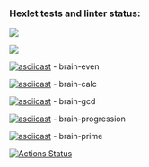 ### Hexlet tests and linter status:

<a href="https://codeclimate.com/github/codeclimate/codeclimate/maintainability"><img src="https://api.codeclimate.com/v1/badges/a99a88d28ad37a79dbf6/maintainability" /></a>

<img src="https://github.com/Helirray/python-project-lvl1/actions/workflows/superlinter.yml/badge.svg" /></a>

[![asciicast](https://asciinema.org/a/1e5UeejoiLBbZuss08OqI9uHN.svg)](https://asciinema.org/a/1e5UeejoiLBbZuss08OqI9uHN) - brain-even

[![asciicast](https://asciinema.org/a/Qpn03ciNugwFjjfJPbMtdbNCc.svg)](https://asciinema.org/a/Qpn03ciNugwFjjfJPbMtdbNCc) - brain-calc

[![asciicast](https://asciinema.org/a/S3qR9QAsgLJMXbqDVmM2XuG95.svg)](https://asciinema.org/a/S3qR9QAsgLJMXbqDVmM2XuG95) - brain-gcd

[![asciicast](https://asciinema.org/a/HxgZKqJeXoiPcY4nCygaAdl9v.svg)](https://asciinema.org/a/HxgZKqJeXoiPcY4nCygaAdl9v) - brain-progression

[![asciicast](https://asciinema.org/a/gGNgSYny9UP1cH9lgH8Zd8R7c.svg)](https://asciinema.org/a/gGNgSYny9UP1cH9lgH8Zd8R7c) - brain-prime

[![Actions Status](https://github.com/Helirray/python-project-lvl1/workflows/hexlet-check/badge.svg)](https://github.com/Helirray/python-project-lvl1/actions)
